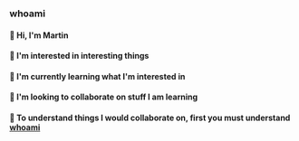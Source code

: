 ### whoami
#### 👋 Hi, I'm Martin
#### 👀 I'm interested in interesting things
#### 🌱 I'm currently learning what I'm interested in
#### 💞️ I'm looking to collaborate on stuff I am learning
#### 📖 To understand things I would collaborate on, first you must understand [whoami](README.md###whoami)
